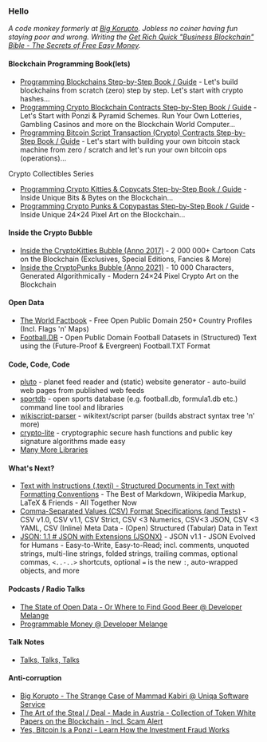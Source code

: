 
### Hello

_A code monkey formerly at [Big Korupto](https://github.com/bigkorupto). Jobless no coiner having fun staying poor and wrong. Writing
the [Get Rich Quick "Business Blockchain" Bible - The Secrets of Free Easy Money](https://bitsblocks.github.io/get-rich-quick-bible)._



#### Blockchain Programming Book(lets)

- [Programming Blockchains Step-by-Step Book / Guide](https://github.com/openblockchains/programming-blockchains) - Let's build blockchains from scratch (zero) step by step. Let's start with crypto hashes...
- [Programming Crypto Blockchain Contracts Step-by-Step Book / Guide](https://github.com/s6ruby/programming-crypto-contracts) - Let's Start with Ponzi & Pyramid Schemes. Run Your Own Lotteries, Gambling Casinos and more on the Blockchain World Computer...
- [Programming Bitcoin Script Transaction (Crypto) Contracts Step-by-Step Book / Guide](https://github.com/openblockchains/programming-bitcoin-script) - Let's start with building your own bitcoin stack machine from zero / scratch and let's run your own bitcoin ops (operations)...

Crypto Collectibles Series

- [Programming Crypto Kitties & Copycats Step-by-Step Book / Guide](https://github.com/cryptocopycats/programming-crypto-collectibles) -  Inside Unique Bits & Bytes on the Blockchain...
- [Programming Crypto Punks & Copypastas Step-by-Step Book / Guide](https://github.com/cryptopunksnotdead/programming-cryptopunks) -  Inside Unique 24×24 Pixel Art on the Blockchain...



#### Inside the Crypto Bubble

- [Inside the CryptoKitties Bubble (Anno 2017)](https://github.com/cryptocopycats/awesome-cryptokitties-bubble) - 2 000 000+ Cartoon Cats on the Blockchain (Exclusives, Special Editions, Fancies & More)
- [Inside the CryptoPunks Bubble (Anno 2021)](https://github.com/cryptopunksnotdead/awesome-cryptopunks-bubble) - 10 000 Characters, Generated Algorithmically - Modern 24×24 Pixel Crypto Art on the Blockchain


#### Open Data

- [The World Factbook](https://github.com/factbook) - Free Open Public Domain 250+ Country Profiles (Incl. Flags 'n' Maps)
- [Football.DB](https://github.com/openfootball) - Open Public Domain Football Datasets in (Structured) Text using the (Future-Proof & Evergreen) Football.TXT Format


#### Code, Code, Code

- [pluto](https://github.com/feedreader/pluto.starter) - planet feed reader and (static) website generator - auto-build web pages from published web feeds
- [sportdb](http://sportdb.github.io/) - open sports database (e.g. football.db, formula1.db etc.) command line tool and libraries
- [wikiscript-parser](https://github.com/wikiscript/wikiscript) - wikitext/script parser (builds abstract syntax tree 'n' more)
- [crypto-lite](https://github.com/rubycoco/blockchain/tree/master/crypto-lite) - cryptographic secure hash functions and public key signature algorithms made easy
- [Many More Libraries](https://rubygems.org/profiles/geraldbauer)


#### What's Next?

- [Text with Instructions (.texti) - Structured Documents in Text with Formatting Conventions](https://texti.github.io/) - The Best of Markdown, Wikipedia Markup, LaTeX & Friends - All Together Now
- [Comma-Separated Values (CSV) Format Specifications (and Tests)](https://github.com/csvspecs) - CSV v1.0, CSV v1.1, CSV Strict, CSV <3 Numerics, CSV<3 JSON, CSV <3 YAML, CSV (Inline) Meta Data - (Open) Structured (Tabular) Data in Text
- [JSON: 1.1 # JSON with Extensions (JSONX)](https://json-next.github.io/) - JSON v1.1 - JSON Evolved for Humans - Easy-to-Write, Easy-to-Read; incl. comments,  unquoted strings, multi-line strings, folded strings, trailing commas, optional commas, `<..-..>` shortcuts, optional `=` is the new `:`, auto-wrapped objects, and more 


#### Podcasts / Radio Talks

- [The State of Open Data - Or Where to Find Good Beer @ Developer Melange](http://developermelange.com/022-state-of-open-data/)
- [Programmable Money @ Developer Melange](http://developermelange.com/021-programmable-money/)

#### Talk Notes

- [Talks, Talks, Talks](https://github.com/geraldb/talks)


#### Anti-corruption 

- [Big Korupto - The Strange Case of Mammad Kabiri @ Uniqa Software Service](https://github.com/bigkorupto/mammad-kabiri-uniqa)
- [The Art of the Steal / Deal - Made in Austria - Collection of Token White Papers on the Blockchain - Incl. Scam Alert ](https://github.com/openblockchains/austrian-blockchain-whitepapers)
- [Yes, Bitcoin Is a Ponzi - Learn How the Investment Fraud Works](https://github.com/openblockchains/bitcoin-ponzi)
